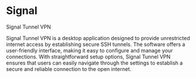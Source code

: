 # Signal
Signal Tunnel VPN

Signal Tunnel VPN is a desktop application designed to provide unrestricted internet access by establishing secure SSH tunnels. The software offers a user-friendly interface, making it easy to configure and manage your connections. With straightforward setup options, Signal Tunnel VPN ensures that users can easily navigate through the settings to establish a secure and reliable connection to the open internet.
